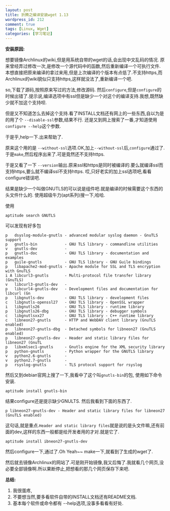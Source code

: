 ```yaml
--- 
layout: post
title: 折腾之编译安装wget 1.13
wordpress_id: 212
comment: true
tags: [Linux, Wget]
categories: [学习笔记]
---
```

**安装原因:**

想要镜像Archlinux的wiki,但是用系统自带的wget的话,会出现中文乱码的情况.
原来曾经弄过修改一次,是修改一个源代码中的函数,然后重新编译一个可执行文件.
本想直接把原来编译的拿过来用,但是上次编译的个版本有点低了.不支持https,而Archlinux的wiki貌似只支持https,这样就没法了,重新编译一个吧.

so,下载了源码,按照原来写过的方法,修改源码.
然后`configure`,但是`configure`的时候出错了.提示说,编译选项中有ssl但是缺少一个对这个的编译支持.我想,既然缺少就不加这个支持呗.

但是又不知道怎么去掉这个支持.看了INSTALL文档还有网上的一些东西,自以为是的用了个 `--disable-ssl`参数,结果不行.
还是又到网上搜索了一番,才知道使用 `configure --help`这个参数.

于是乎,help一下.出来帮助了.

原来这个用的是 `--without-ssl`选项.OK,加上`--without-ssl`后,`configure`通过了.于是`make`,然后程序出来了.可是竟然还不支持https.  

于是又看了一下 `--version`输出.原来ssl和https是同时被编译的.要么就编译ssl而支持https,要么就不编译ssl不支持https.
哎,只好老实的加上ssl选项吧,看看configure错误吧.

结果是缺少一个叫做GNUTLS的可以说是组件吧.就是编译的时候需要这个东西的头文件什么的.
使用超级牛力(apt系列)搜一下,哈哈.

使用

    aptitude search GNUTLS

可以发现有好多包

    p   dsyslog-module-gnutls - advanced modular syslog daemon - GnuTLS support
    p   gnutls-bin            - GNU TLS library - commandline utilities
    v   gnutls-dev            -
    p   gnutls-doc            - GNU TLS library - documentation and examples
    p   guile-gnutls          - GNU TLS library - GNU Guile bindings
    p   libapache2-mod-gnutls - Apache module for SSL and TLS encryption with GnuTLS
    i A libcurl3-gnutls       - Multi-protocol file transfer library (GnuTLS)
    v   libcurl3-gnutls-dev   -
    p   libcurl4-gnutls-dev   - Development files and documentation for libcurl (Gn
    p   libgnutls-dev         - GNU TLS library - development files
    c   libgnutls-openssl27   - GNU TLS library - OpenSSL wrapper
    i   libgnutls26           - GNU TLS library - runtime library
    p   libgnutls26-dbg       - GNU TLS library - debugger symbols
    c   libgnutlsxx27         - GNU TLS library - C++ runtime library
    c   libneon27-gnutls      - HTTP and WebDAV client library (GnuTLS enabled)
    p   libneon27-gnutls-dbg  - Detached symbols for libneon27 (GnuTLS enabled)
    p   libneon27-gnutls-dev  - Header and static library files for libneon27 (GnuTL
    p   libxmlsec1-gnutls     - Gnutls engine for the XML security library
    p   python-gnutls         - Python wrapper for the GNUTLS library
    v   python2.6-gnutls      -
    v   python2.7-gnutls      -
    p   rsyslog-gnutls        - TLS protocol support for rsyslog
然后又到debian官网上搜了一下,我看中了这个叫`gnutls-bin`的包,
使用如下命令安装.

    aptitude install gnutls-bin
结果configure还是提示缺少GNULTS.
然后我看到下面的东西了.

    p libneon27-gnutls-dev - Header and static library files for libneon27 (GnuTLS enabled)

这句话,就是重点.`Header and static library files`就是说的是头文件嘛,还有前面的dev,这样的东西一般都是给开发者用的才对.就是它了.

    aptitude install ibneon27-gnutls-dev

然后configure一下,通过了.Oh Yeah~~
make一下,就看到了生成的wget了.

然后就去镜像Archlinux的网站了.可是刚开始镜像,我又后悔了.我就看几个网页,没必要全部镜像啊.所以果断停止,把想看的那几个网页保存下来吧.

**总结:**

1. 我很蛋疼,
2. 不要想当然,要多看软件自带的INSTALL文档还有README文档.
3. 基本每个软件或命令都有 --help选项,没事多看看有好处.
